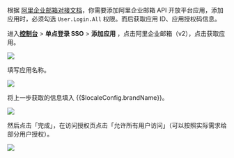 <IntegrationDetailCard :title="`在阿里企业邮箱添加 API 应用`">

根据 [阿里企业邮箱对接文档](https://alidocs.dingtalk.com/i/p/nb9XJlNqOArrQGyA/docs/KOEmgBoGwD78vdPjbaY3VndLerP9b30a)，你需要添加阿里企业邮箱 API 开放平台应用，添加应用时，必须勾选 `User.Login.All` 权限。而后获取应用 ID、应用授权码信息。

</IntegrationDetailCard>

<IntegrationDetailCard :title="`在 ${$localeConfig.brandName} 中创建应用`">

进入[**控制台**](https://console.authing.cn) > **单点登录 SSO** > **添加应用** ，点击阿里企业邮箱（v2），点击获取应用。

![](~@imagesZhCn/integration/ali-exmail-v2/1-1.png)

填写应用名称。

![](~@imagesZhCn/integration/ali-exmail-v2/1-2.png)

将上一步获取的信息填入 {{$localeConfig.brandName}}。

![](~@imagesZhCn/integration/ali-exmail-v2/1-3.png)

然后点击「完成」，在访问授权页点击「允许所有用户访问」（可以按照实际需求给部分用户授权）。

![](~@imagesZhCn/integration/ali-exmail-v2/1-4.png)

</IntegrationDetailCard>
